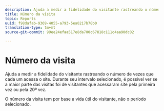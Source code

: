```yaml
---
description: Ajuda a medir a fidelidade do visitante rastreando o número de vezes que cada um acessa o site. Durante seu intervalo selecionado, é possível ver se a maior parte das visitas foi de visitantes que acessaram site pela primeira vez ou pela 20ª vez.
title: Número da visita
topic: Reports
uuid: f98dafab-9369-4055-a793-5ea0217b78b0
translation-type: tm+mt
source-git-commit: 99ee24efaa517e8da700c67818c111c4aa90dc02

---
```



# Número da visita

Ajuda a medir a fidelidade do visitante rastreando o número de vezes que cada um acessa o site. Durante seu intervalo selecionado, é possível ver se a maior parte das visitas foi de visitantes que acessaram site pela primeira vez ou pela 20ª vez.

O número da visita tem por base a vida útil do visitante, não o período selecionado.
